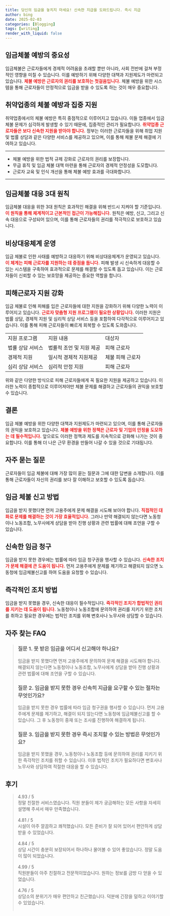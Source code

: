 ```yaml
---
title: 당신의 임금을 놓치지 마세요! 신속한 지급을 도와드립니다. 즉시 지급
author: bing
date: 2025-02-03
categories: [Blogging]
tags: [writing]
render_with_liquid: false
---
```



<h2 id='임금체불 예방의 중요성'>임금체불 예방의 중요성</h2>

<p>임금체불은 근로자들에게 경제적 어려움을 초래할 뿐만 아니라, 사회 전반에 걸쳐 부정적인 영향을 미칠 수 있습니다. 이를 예방하기 위해 다양한 대책과 지원제도가 마련되고 있습니다. <b><span style="color: #ee2323;">체불 예방은 근로자의 권리를 보호하는 첫걸음입니다.</span></b> 체불 예방을 위한 시스템을 통해 근로자들이 안정적으로 임금을 받을 수 있도록 하는 것이 매우 중요합니다.</p>

<h2 id='취약업종의 체불 예방과 집중 지원'>취약업종의 체불 예방과 집중 지원</h2>

<p>취약업종에서의 체불 예방은 특히 중점적으로 이루어지고 있습니다. 이들 업종에서 임금체불 문제가 심각하게 발생할 수 있기 때문에, 집중적인 관리가 필요합니다. <b><span style="color: #ee2323;">취약업종 근로자들은 보다 신속한 지원을 받아야 합니다.</span></b> 정부는 이러한 근로자들을 위해 취업 지원 및 법률 상담과 같은 다양한 서비스를 제공하고 있으며, 이를 통해 체불 문제 해결에 기여하고 있습니다.</p>

<hr />

<ul>
    <li>체불 예방을 위한 법적 규제 강화로 근로자의 권리를 보장합니다.</li>
    <li>무급 휴직 및 임금 체불 대책 마련을 통해 근로자의 경제적 안정성을 도모합니다.</li>
    <li>근로자 교육 및 인식 개선을 통해 체불 예방 효과를 극대화합니다.</li>
</ul>

<hr />

<h2 id='임금체불 대응 3대 원칙'>임금체불 대응 3대 원칙</h2>

<p>임금체불 대응을 위한 3대 원칙은 효과적인 해결을 위해 반드시 지켜야 할 기준입니다. <b><span style="color: #ee2323;">이 원칙을 통해 체계적이고 근본적인 접근이 가능해집니다.</span></b> 원칙은 예방, 신고, 그리고 신속 대응으로 구성되어 있으며, 이를 통해 근로자들의 권리를 적극적으로 보호하고 있습니다.</p>

<h2 id='비상대응체계 운영'>비상대응체계 운영</h2>

<p>임금 체불로 인한 사태를 예방하고 대응하기 위해 비상대응체계가 운영되고 있습니다. <b><span style="color: #ee2323;">이 체계는 피해 근로자를 지원하는 데 중점을 둡니다.</span></b> 피해 발생 시 신속하게 대응할 수 있는 시스템을 구축하여 효과적으로 문제를 해결할 수 있도록 돕고 있습니다. 이는 근로자들이 신뢰할 수 있는 보호망을 제공하는 중요한 역할을 합니다.</p>

<h2 id='피해근로자 지원 강화'>피해근로자 지원 강화</h2>

<p>임금 체불로 인해 피해를 입은 근로자들에 대한 지원을 강화하기 위해 다양한 노력이 이루어지고 있습니다. <b><span style="color: #ee2323;">근로자 맞춤형 지원 프로그램이 필요한 상황입니다.</span></b> 이러한 지원은 법률 상담, 경제적 지원 및 심리적 상담 서비스 등을 포함하여 다각적으로 이루어지고 있습니다. 이를 통해 피해 근로자들이 빠르게 회복할 수 있도록 도와줍니다.</p>

<table>
    <tr>
        <td>지원 프로그램</td>
        <td>지원 내용</td>
        <td>대상자</td>
    </tr>
    <tr>
        <td>법률 상담 서비스</td>
        <td>법률적 조언 및 지원 제공</td>
        <td>피해 근로자</td>
    </tr>
    <tr>
        <td>경제적 지원</td>
        <td>일시적 경제적 지원제공</td>
        <td>체불 피해 근로자</td>
    </tr>
    <tr>
        <td>심리 상담 서비스</td>
        <td>심리적 안정 지원</td>
        <td>피해 근로자</td>
    </tr>
</table>

<p>위와 같은 다양한 방식으로 피해 근로자들에게 꼭 필요한 지원을 제공하고 있습니다. 이러한 노력이 종합적으로 이루어져야만 체불 문제를 해결하고 근로자들의 권익을 보호할 수 있습니다.</p>

<h2 id='결론'>결론</h2>

<p>임금 체불 예방을 위한 다양한 대책과 지원제도가 마련되고 있으며, 이를 통해 근로자들의 권익을 보호하고 있습니다. <b><span style="color: #ee2323;">체불 예방을 위한 정책은 근로자 및 기업의 안정을 도모하는 데 필수적입니다.</span></b> 앞으로도 이러한 정책과 제도를 지속적으로 강화해 나가는 것이 중요합니다. 이를 통해 더 나은 근무 환경을 만들어 나갈 수 있을 것으로 기대됩니다.</p>

<h2 id='자주 묻는 질문'>자주 묻는 질문</h2>

<p>근로자들이 임금 체불에 대해 가장 많이 묻는 질문과 그에 대한 답변을 소개합니다. 이를 통해 근로자들이 자신의 권리를 보다 잘 이해하고 보호할 수 있도록 돕습니다.</p>

<h2 id='임금 체불 신고 방법'>임금 체불 신고 방법</h2>

<p>임금을 받지 못했다면 먼저 고용주에게 문제 해결을 시도해 보아야 합니다. <b><span style="color: #ee2323;">직접적인 대화로 문제를 해결하는 것이 가장 효율적입니다.</span></b> 그러나 만약 해결되지 않는다면 노동청이나 노동조합, 노무사에게 상담을 받아 진행 상황과 관련 법률에 대해 조언을 구할 수 있습니다.</p>

<h2 id='신속한 임금 청구'>신속한 임금 청구</h2>

<p>임금을 받지 못한 경우에는 법률에 따라 임금 청구권을 행사할 수 있습니다. <b><span style="color: #ee2323;">신속한 조치가 문제 해결에 큰 도움이 됩니다.</span></b> 먼저 고용주에게 문제를 제기하고 해결되지 않으면 노동청에 임금체불신고를 하여 도움을 요청할 수 있습니다.</p>

<h2 id='즉각적인 조치 방법'>즉각적인 조치 방법</h2>

<p>임금을 받지 못했을 경우, 신속한 대응이 필수적입니다. <b><span style="color: #ee2323;">즉각적인 조치가 합법적인 권리를 지키는 데 도움이 됩니다.</span></b> 노동청이나 노동조합에 문의하여 권리를 지키기 위한 조치를 취하고 필요한 경우에는 법적인 조치를 위해 변호사나 노무사와 상담할 수 있습니다.</p>


<h2 id='자주_찾는_FAQ'>자주 찾는 FAQ</h2>
<div itemscope="" itemtype="https://schema.org/FAQPage">
<blockquote>
<div itemscope="" itemprop="mainEntity" itemtype="https://schema.org/Question">
<h3 itemprop="name">질문 1. 못 받은 임금을 어디서 신고해야 하나요?</h3>
<div itemscope="" itemprop="acceptedAnswer" itemtype="https://schema.org/Answer">
<span itemprop="text">
<p>임금을 받지 못했다면 먼저 고용주에게 문의하여 문제 해결을 시도해야 합니다. 해결되지 않는다면 노동청이나 노동조합, 노무사에게 상담을 받아 진행 상황과 관련 법률에 대해 조언을 구할 수 있습니다.</p>
</span>
</div>
</div>
<div itemscope="" itemprop="mainEntity" itemtype="https://schema.org/Question">
<h3 itemprop="name">질문 2. 임금을 받지 못한 경우 신속히 지급을 요구할 수 있는 절차는 무엇인가요?</h3>
<div itemscope="" itemprop="acceptedAnswer" itemtype="https://schema.org/Answer">
<span itemprop="text">
<p>임금을 받지 못한 경우 법률에 따라 임금 청구권을 행사할 수 있습니다. 먼저 고용주에게 문제를 제기하고, 해결이 되지 않는다면 노동청에 임금체불신고를 할 수 있습니다. 그 후 노동청이 중재 또는 조사를 진행하여 해결하게 됩니다.</p>
</span>
</div>
</div>
<div itemscope="" itemprop="mainEntity" itemtype="https://schema.org/Question">
<h3 itemprop="name">질문 3. 임금을 받지 못한 경우 즉시 조치할 수 있는 방법은 무엇인가요?</h3>
<div itemscope="" itemprop="acceptedAnswer" itemtype="https://schema.org/Answer">
<span itemprop="text">
<p>임금을 받지 못했을 경우, 노동청이나 노동조합 등에 문의하여 권리를 지키기 위한 즉각적인 조치를 취할 수 있습니다. 이후 법적인 조치가 필요하다면 변호사나 노무사와 상담하여 적절한 대응을 할 수 있습니다.</p>
</span>
</div>
</div>
</blockquote>
</div>
<h2 id='후기'>후기</h2>
<div itemscope itemtype="https://schema.org/Product">
  <blockquote>
  <div itemprop="review" itemscope itemtype="https://schema.org/Review">
      <div itemprop="reviewRating" itemscope itemtype="https://schema.org/Rating"> <span itemprop="ratingValue">4.93</span> / <span itemprop="bestRating">5</span> </div>
      <span itemprop="reviewBody">정말 친절한 서비스였습니다. 직원 분들이 제가 궁금해하는 모든 사항을 자세히 설명해 주셔서 매우 만족했습니다.</span>
  </div>
  <br>
  <div itemprop="review" itemscope itemtype="https://schema.org/Review">
      <div itemprop="reviewRating" itemscope itemtype="https://schema.org/Rating"> <span itemprop="ratingValue">4.81</span> / <span itemprop="bestRating">5</span> </div>
      <span itemprop="reviewBody">시설이 아주 깔끔하고 쾌적했습니다. 모든 준비가 잘 되어 있어서 편안하게 상담받을 수 있었습니다.</span>
  </div>
  <br>
  <div itemprop="review" itemscope itemtype="https://schema.org/Review">
      <div itemprop="reviewRating" itemscope itemtype="https://schema.org/Rating"> <span itemprop="ratingValue">4.84</span> / <span itemprop="bestRating">5</span> </div>
      <span itemprop="reviewBody">상담 시간이 충분히 보장되어서 하나하나 물어볼 수 있어 좋았습니다. 정말 도움이 많이 되었습니다.</span>
  </div>
  <br>
  <div itemprop="review" itemscope itemtype="https://schema.org/Review">
      <div itemprop="reviewRating" itemscope itemtype="https://schema.org/Rating"> <span itemprop="ratingValue">4.99</span> / <span itemprop="bestRating">5</span> </div>
      <span itemprop="reviewBody">직원분들이 아주 친절하고 전문적이었습니다. 원하는 정보를 금방 다 얻을 수 있었습니다.</span>
  </div>
  <br>
  <div itemprop="review" itemscope itemtype="https://schema.org/Review">
      <div itemprop="reviewRating" itemscope itemtype="https://schema.org/Rating"> <span itemprop="ratingValue">4.76</span> / <span itemprop="bestRating">5</span> </div>
      <span itemprop="reviewBody">상담소의 분위기가 매우 편안하고 친근했습니다. 덕분에 긴장을 덜하고 이야기할 수 있었습니다.</span>
  </div>
  <br>
  </blockquote>
</div>
